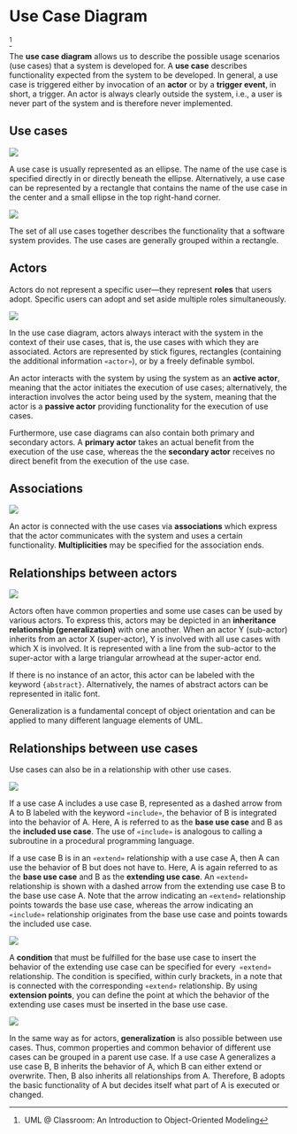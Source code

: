 # Use Case Diagram
[^classroom]

The **use case diagram** allows us to describe the possible usage scenarios (use cases) that a system is developed for. A **use case** describes functionality expected from the system to be developed. In general, a use case is triggered either by invocation of an **actor** or by a **trigger event**, in short, a trigger. An actor is always clearly outside the system, i.e., a user is never part of the system and is therefore never implemented.

## Use cases
![](images/use-cases.png)

A use case is usually represented as an ellipse. The name of the use case is specified directly in or directly beneath the ellipse. Alternatively, a use case can be represented by a rectangle that contains the name of the use case in the center and a small ellipse in the top right-hand corner.

![](images/use-cases-grouped.png)

The set of all use cases together describes the functionality that a software system provides. The use cases are generally grouped within a rectangle.

## Actors
Actors do not represent a specific user—they represent **roles** that users adopt. Specific users can adopt and set aside multiple roles simultaneously.

![](images/actors.png)

In the use case diagram, actors always interact with the system in the context of their use cases, that is, the use cases with which they are associated. Actors are represented by stick figures, rectangles (containing the additional information `«actor»`), or by a freely definable symbol.

An actor interacts with the system by using the system as an **active actor**, meaning that the actor initiates the execution of use cases; alternatively, the interaction involves the actor being used by the system, meaning that the actor is a **passive actor** providing functionality for the execution of use cases.

Furthermore, use case diagrams can also contain both primary and secondary actors. A **primary actor** takes an actual benefit from the execution of the use case, whereas the the **secondary actor** receives no direct benefit from the execution of the use case.

## Associations
![](images/associations.png)

An actor is connected with the use cases via **associations** which express that the actor communicates with the system and uses a certain functionality. **Multiplicities** may be specified
for the association ends.

## Relationships between actors
![](images/actors-inheritance-relationship.png)

Actors often have common properties and some use cases can be used by various actors. To express this, actors may be depicted in an **inheritance relationship (generalization)** with one another. When an actor Y (sub-actor) inherits from an actor X (super-actor), Y is involved with all use cases with which X is involved. It is represented with a line from the sub-actor to the super-actor with a large triangular arrowhead at the super-actor end.

If there is no instance of an actor, this actor can be labeled with the keyword `{abstract}`. Alternatively, the names of abstract actors can be represented in italic font.

Generalization is a fundamental concept of object orientation and can be applied to many different language elements of UML.

## Relationships between use cases
Use cases can also be in a relationship with other use cases.

![](images/include-and-extend-relationship.png)

If a use case A includes a use case B, represented as a dashed arrow from A to B labeled with the keyword `«include»`, the behavior of B is integrated into the behavior of A. Here, A is referred to as the **base use case** and B as the **included use case**. The use of `«include»` is analogous to calling a subroutine in a procedural programming language.

If a use case B is in an `«extend»` relationship with a use case A, then A can use the behavior of B but does not have to. Here, A is again referred to as the **base use case** and B as the **extending use
case**. An `«extend»` relationship is shown with a dashed arrow from the extending use case B to the base use case A. Note that the arrow indicating an `«extend»` relationship points towards the base use case, whereas the arrow indicating an `«include»` relationship originates from the base use case and points towards the included use case.

![](images/extend-relationship.png)

A **condition** that must be fulfilled for the base use case to insert the behavior of the extending use case can be specified for every` «extend»` relationship. The condition is specified, within curly brackets, in a note that is connected with the corresponding `«extend»` relationship. By using **extension points**, you can define the point at which the behavior of the extending use cases must be inserted in the base use case.

![](images/use-cases-inheritance-relationship.png)

In the same way as for actors, **generalization** is also possible between use cases. Thus, common properties and common behavior of different use cases can be grouped in a parent use case. If a use case A generalizes a use case B, B inherits the behavior of A, which B can either extend or overwrite. Then, B also inherits all relationships from A. Therefore, B adopts the basic functionality of A but decides itself what part of A is executed or changed.

[^classroom]: UML @ Classroom: An Introduction to Object-Oriented Modeling